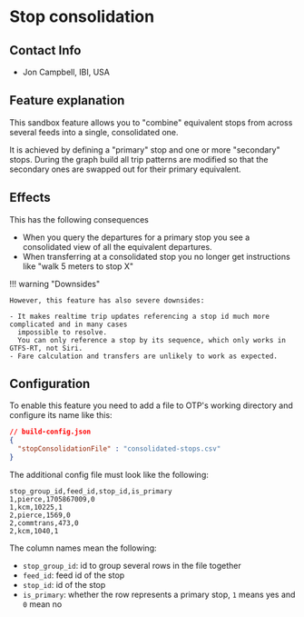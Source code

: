 <!--
  NOTE! Part of this document is generated. Make sure you edit the template, not the generated doc.

   - Template directory is:  /doc-templates
   - Generated directory is: /docs 
-->
# Stop consolidation

## Contact Info

- Jon Campbell, IBI, USA

## Feature explanation

This sandbox feature allows you to "combine" equivalent stops from across several feeds into a single,
consolidated one. 

It is achieved by defining a "primary" stop and one or more "secondary" stops. During the graph
build all trip patterns are modified so that the secondary ones are swapped out for their
primary equivalent.

## Effects

This has the following consequences 

- When you query the departures for a primary stop you see a consolidated view of all the equivalent departures.
- When transferring at a consolidated stop you no longer get instructions like "walk 5 meters to stop X"

!!! warning "Downsides"

    However, this feature has also severe downsides:

    - It makes realtime trip updates referencing a stop id much more complicated and in many cases 
      impossible to resolve. 
      You can only reference a stop by its sequence, which only works in GTFS-RT, not Siri.
    - Fare calculation and transfers are unlikely to work as expected.


## Configuration

To enable this feature you need to add a file to OTP's working directory and configure
its name like this:

<!-- config BEGIN -->
<!-- NOTE! This section is auto-generated. Do not change, change doc in code instead. -->

```JSON
// build-config.json
{
  "stopConsolidationFile" : "consolidated-stops.csv"
}
```

<!-- config END -->

The additional config file must look like the following:

<!-- file BEGIN -->
<!-- NOTE! This section is auto-generated. Do not change, change doc in code instead. -->

```
stop_group_id,feed_id,stop_id,is_primary
1,pierce,1705867009,0
1,kcm,10225,1
2,pierce,1569,0
2,commtrans,473,0
2,kcm,1040,1
```

<!-- file END -->

The column names mean the following:

- `stop_group_id`: id to group several rows in the file together
- `feed_id`: feed id of the stop
- `stop_id`: id of the stop
- `is_primary`: whether the row represents a primary stop, `1` means yes and `0` mean no

